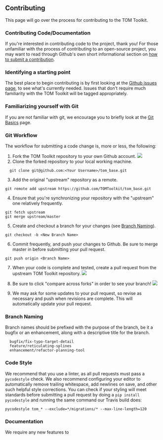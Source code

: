 Contributing
------------

This page will go over the process for contributing to the TOM Toolkit.

### Contributing Code/Documentation

If you're interested in contributing code to the project, thank you! For those unfamiliar with the process of contributing to an open-source project, you may want to read through Github's own short informational section on [how to submit a contribution](https://opensource.guide/how-to-contribute/#how-to-submit-a-contribution).

### Identifying a starting point

The best place to begin contributing is by first looking at the [Github issues page](https://github.com/TOMToolkit/tom_base/issues), to see what's currently needed. Issues that don't require much familiarity with the TOM Toolkit will be tagged appropriately.

### Familiarizing yourself with Git

If you are not familiar with git, we encourage you to briefly look at the [Git Basics](https://git-scm.com/book/en/v2/Getting-Started-Git-Basics) page.

### Git Workflow

The workflow for submitting a code change is, more or less, the following:

1. Fork the TOM Toolkit repository to your own Github account.
![](/_static/fork.png)
2. Clone the forked repository to your local working machine.
  ```
    git clone git@github.com:<Your Username>/tom_base.git
  ```
3. Add the original "upstream" repository as a remote.
  ```
  git remote add upstream https://github.com/TOMToolkit/tom_base.git
  ```
4. Ensure that you're synchronizing your repository with the "upstream" one relatively frequently.
  ```
  git fetch upstream
  git merge upstream/master
  ```
5. Create and checkout a branch for your changes (see [Branch Naming](#branch-naming)).
  ```
  git checkout -b <New Branch Name>
  ```
6. Commit frequently, and push your changes to Github. Be sure to merge master in before submitting your pull request.
  ```
  git push origin <Branch Name>
  ```
7. When your code is complete and tested, create a pull request from the upstream TOM Toolkit repository.
![](/_static/pull-request.png)

8. Be sure to click "compare across forks" in order to see your branch!
![](/_static/compare-across-forks.png)

9. We may ask for some updates to your pull request, so revise as necessary and push when revisions are complete. This will automatically update your pull request.

### Branch Naming<a name="branch-naming"></a>

Branch names should be prefixed with the purpose of the branch, be it a bugfix or an enhancement, along with a descriptive title for the branch.

```
  bugfix/fix-typo-target-detail
  feature/reticulating-splines
  enhancement/refactor-planning-tool
```

### Code Style

We recommend that you use a linter, as all pull requests must pass a `pycodestyle` check. We also recommend configuring your editor to automatically remove trailing whitespace, add newlines on save, and other such helpful style corrections. You can check if your styling will meet standards before submitting a pull request by doing a `pip install pycodestyle` and running the same command our Travis build does:

```
pycodestyle tom_* --exclude=*/migrations/* --max-line-length=120
```

### Documentation

We require any new features to 
